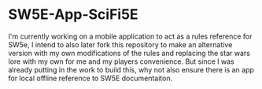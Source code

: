 # SW5E-App-SciFi5E
I'm currently working on a mobile application to act as a rules reference for SW5e, I intend to also later fork this repository to make an alternative version with my own modifications of the rules and replacing the star wars lore with my own for me and my players convenience. 
But since I was already putting in the work to build this, why not also ensure there is an app for local offline reference to SW5E documentaiton.

